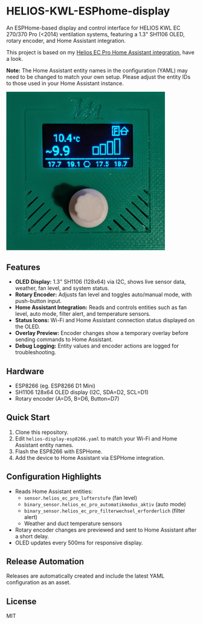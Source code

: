 # HELIOS-KWL-ESPhome-display

An ESPHome-based display and control interface for HELIOS KWL EC 270/370 Pro (<2014) ventilation systems, featuring a 1.3" SH1106 OLED, rotary encoder, and Home Assistant integration.

This project is based on my [Helios EC Pro Home Assistant integration](https://github.com/MomoRC-tech/helios-ec-pro-homeassistant), have a look.

**Note:** The Home Assistant entity names in the configuration (YAML) may need to be changed to match your own setup. Please adjust the entity IDs to those used in your Home Assistant instance.


<a href="docs/images/diagram.png">
  <img src="/HELIOS DIY BCU.jpg" alt="System diagram" width="420">
</a>

## Features

- **OLED Display:** 1.3" SH1106 (128x64) via I2C, shows live sensor data, weather, fan level, and system status.
- **Rotary Encoder:** Adjusts fan level and toggles auto/manual mode, with push-button input.
- **Home Assistant Integration:** Reads and controls entities such as fan level, auto mode, filter alert, and temperature sensors.
- **Status Icons:** Wi-Fi and Home Assistant connection status displayed on the OLED.
- **Overlay Preview:** Encoder changes show a temporary overlay before sending commands to Home Assistant.
- **Debug Logging:** Entity values and encoder actions are logged for troubleshooting.

## Hardware

- ESP8266 (eg. ESP8266 D1 Mini)
- SH1106 128x64 OLED display (I2C, SDA=D2, SCL=D1)
- Rotary encoder (A=D5, B=D6, Button=D7)

## Quick Start

1. Clone this repository.
2. Edit `helios-display-esp8266.yaml` to match your Wi-Fi and Home Assistant entity names.
3. Flash the ESP8266 with ESPHome.
4. Add the device to Home Assistant via ESPHome integration.

## Configuration Highlights

- Reads Home Assistant entities:
	- `sensor.helios_ec_pro_lufterstufe` (fan level)
	- `binary_sensor.helios_ec_pro_automatikmodus_aktiv` (auto mode)
	- `binary_sensor.helios_ec_pro_filterwechsel_erforderlich` (filter alert)
	- Weather and duct temperature sensors
- Rotary encoder changes are previewed and sent to Home Assistant after a short delay.
- OLED updates every 500ms for responsive display.

## Release Automation

Releases are automatically created and include the latest YAML configuration as an asset.

## License

MIT
